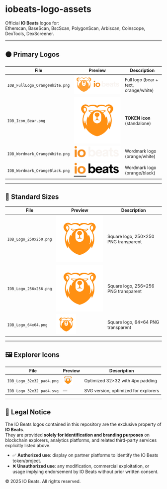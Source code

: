 # iobeats-logo-assets

Official **IO Beats** logos for:  
Etherscan, BaseScan, BscScan, PolygonScan, Arbiscan, Coinscope, DexTools, DexScreener.

---

## 🟠 Primary Logos

| File | Preview | Description |
|------|---------|-------------|
| `IOB_FullLogo_OrangeWhite.png` | ![Full Logo](IOB_FullLogo_OrangeWhite.png) | Full logo (bear + text, orange/white) |
| `IOB_Icon_Bear.png` | ![Token Icon](IOB_Icon_Token.png) | **TOKEN icon** (standalone) |
| `IOB_Wordmark_OrangeWhite.png` | ![Wordmark Orange White](IOB_Wordmark_OrangeWhite.png) | Wordmark logo (orange/white) |
| `IOB_Wordmark_OrangeBlack.png` | ![Wordmark Orange Black](IOB_Wordmark_OrangeBlack.png) | Wordmark logo (orange/black) |

---

## 🔲 Standard Sizes

| File | Preview | Description |
|------|---------|-------------|
| `IOB_Logo_250x250.png` | ![250x250](IOB_Logo_250x250.png) | Square logo, 250×250 PNG transparent |
| `IOB_Logo_256x256.png` | ![256x256](IOB_Logo_256x256.png) | Square logo, 256×256 PNG transparent |
| `IOB_Logo_64x64.png` | ![64x64](IOB_Logo_64x64.png) | Square logo, 64×64 PNG transparent |

---

## 🖼️ Explorer Icons

| File | Preview | Description |
|------|---------|-------------|
| `IOB_Logo_32x32_pad4.png` | ![32x32 pad4](IOB_Logo_32x32_pad4.png) | Optimized 32×32 with 4px padding |
| `IOB_Logo_32x32_pad4.svg` | — | SVG version, optimized for explorers |

---

## 📜 Legal Notice

The IO Beats logos contained in this repository are the exclusive property of **IO Beats**.  
They are provided **solely for identification and branding purposes** on blockchain explorers, analytics platforms, and related third-party services explicitly listed above.

- ✅ **Authorized use**: display on partner platforms to identify the IO Beats token/project.  
- ❌ **Unauthorized use**: any modification, commercial exploitation, or usage implying endorsement by IO Beats without prior written consent.  

© 2025 IO Beats. All rights reserved.
